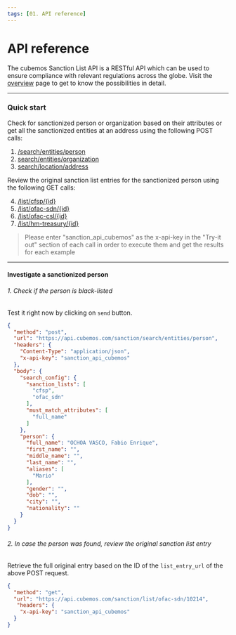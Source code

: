 ```yaml
---
tags: [01. API reference]
---
```


# API reference

The cubemos Sanction List API is a RESTful API which can be used to ensure compliance with relevant regulations across the globe. Visit the [overview](../swagger/sanctions_list.v1.yaml) page to get to know the possibilities in detail.

---

### Quick start

Check for sanctionized person or organization based on their attributes or get all the sanctionized entities at an address using the following POST calls: 
1. [/search/entities/person](../swagger/sanctions_list.v1.yaml/paths/~1search~1entities~1person/post) 
2. [search/entities/organization](../swagger/sanctions_list.v1.yaml/paths/~1search~1entities~1organization/post) 
3. [search/location/address](../swagger/sanctions_list.v1.yaml/paths/~1search~1location~1address/post)

Review the original sanction list entries for the sanctionized person using the following GET calls:

4. [/list/cfsp/{id}](../swagger/sanctions_list.v1.yaml/paths/~1list~1cfsp~1{id}/get)
5. [/list/ofac-sdn/{id}](../swagger/sanctions_list.v1.yaml/paths/~1list~1ofac-sdn~1{id}/get)
5. [/list/ofac-csl/{id}](../swagger/sanctions_list.v1.yaml/paths/~1list~1ofac-csl~1{id}/get)
5. [/list/hm-treasury/{id}](../swagger/sanctions_list.v1.yaml/paths/~1list~1hm-treasury~1{id}/get)

<!-- theme: warning -->
> Please enter "sanction_api_cubemos" as the x-api-key in the "Try-it out" section of each call in order to execute them and get the results for each example

---
#### **Investigate a sanctionized person**

###### 1. Check if the person is black-listed
Test it right now by clicking on `send` button.

```json http
{
  "method": "post",
  "url": "https://api.cubemos.com/sanction/search/entities/person",
  "headers": {
    "Content-Type": "application/json",
    "x-api-key": "sanction_api_cubemos"
  },
  "body": {
    "search_config": {
      "sanction_lists": [
        "cfsp",
        "ofac_sdn"
      ],
      "must_match_attributes": [
        "full_name"
      ]
    },
    "person": {
      "full_name": "OCHOA VASCO, Fabio Enrique",
      "first_name": "",
      "middle_name": "",
      "last_name": "",
      "aliases": [
        "Mario"
      ],
      "gender": "",
      "dob": "",
      "city": "",
      "nationality": ""
    }
  }
}
```

###### 2. In case the person was found, review the original sanction list entry
Retrieve the full original entry based on the ID of the `list_entry_url` of the above POST request.

```json http
{
  "method": "get",
  "url": "https://api.cubemos.com/sanction/list/ofac-sdn/10214",
   "headers": {
    "x-api-key": "sanction_api_cubemos"
  }
}
```



